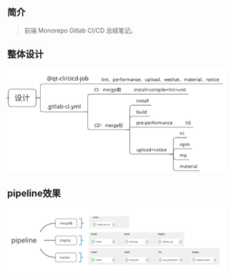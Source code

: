 ## 简介

> 前端 Monorepo Gitlab CI/CD 总结笔记。

## 整体设计

![整体设计](./images/1.png)

## pipeline效果

![pipeline效果](./images/2.png)
